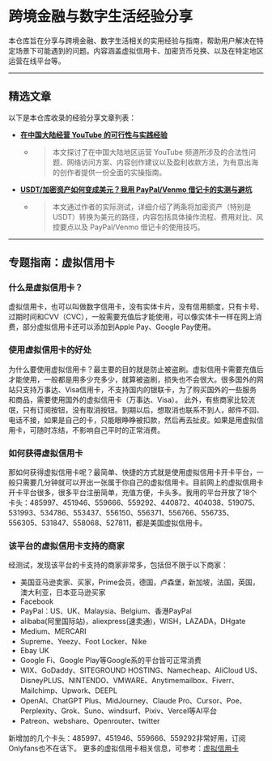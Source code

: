 # 跨境金融与数字生活经验分享

本仓库旨在分享与跨境金融、数字生活相关的实用经验与指南，帮助用户解决在特定场景下可能遇到的问题。内容涵盖虚拟信用卡、加密货币兑换、以及在特定地区运营在线平台等。

---

## 精选文章

以下是本仓库收录的经验分享文章列表：

- **[在中国大陆经营 YouTube 的可行性与实践经验](./share/在中国大陆经营YouTube的可行性与实践经验.md)**
  - > 本文探讨了在中国大陆地区运营 YouTube 频道所涉及的合法性问题、网络访问方案、内容创作建议以及盈利收款方法，为有意出海的创作者提供一份全面的实操指南。

- **[USDT/加密资产如何变成美元？我用 PayPal/Venmo 借记卡的实测与避坑](./share/crypto_to_usd_with_paypal_guide.md)**
  - > 本文通过作者的实际测试，详细介绍了两条将加密资产（特别是 USDT）转换为美元的路径，内容包括具体操作流程、费用对比、风控要点以及 PayPal/Venmo 借记卡的使用技巧。

---

## 专题指南：虚拟信用卡

### 什么是虚拟信用卡？
虚拟信用卡，也可以叫做数字信用卡，没有实体卡片，没有信用额度，只有卡号、过期时间和CVV（CVC），一般需要充值后才能使用，可以像实体卡一样在网上消费，部分虚拟信用卡还可以添加到Apple Pay、Google Pay使用。

### 使用虚拟信用卡的好处
为什么要使用虚拟信用卡？最主要的目的就是防止被盗刷。虚拟信用卡需要充值后才能使用，一般都是用多少充多少，就算被盗刷，损失也不会很大。很多国外的网站只支持万事达、Visa信用卡，不支持国内的银联卡，为了购买国外的一些服务和商品，需要使用国外的虚拟信用卡（万事达、Visa）。
此外，有些商家比较流氓，只有订阅按钮，没有取消按钮。到期以后，想取消也联系不到人，邮件不回、电话不接，如果是自己的卡，只能眼睁睁被扣款，然后再去扯皮。如果是用虚拟信用卡，可随时冻结，不影响自己平时的正常消费。

### 如何获得虚拟信用卡
那如何获得虚拟信用卡呢？最简单、快捷的方式就是使用虚拟信用卡开卡平台，一般只需要几分钟就可以开出一张属于你自己的虚拟信用卡。目前网上的虚拟信用卡开卡平台很多，很多平台注册简单，充值方便，卡头多。我用的平台开放了18个卡头：485997、451946、559666、559292、440872、404038、519075、531993、534786、553437、556150、556371、556766、556735、556305、531847、558068、527811，都是美国虚拟信用卡。

### 该平台的虚拟信用卡支持的商家
经测试，发现该平台的卡支持的商家非常多，包括但不限于以下商家：

*   美国亚马逊卖家、买家，Prime会员，德国，卢森堡，新加坡，法国，英国，澳大利亚，日本亚马逊买家
*   Facebook
*   PayPal：US、UK、Malaysia、Belgium、香港PayPal
*   alibaba(阿里国际站)，aliexpress(速卖通)，WISH，LAZADA，DHgate
*   Medium、MERCARI
*   Supreme、Yeezy、Foot Locker、Nike
*   Ebay UK
*   Google Fi、Google Play等Google系的平台皆可正常消费
*   WIX、GoDaddy、SITEGROUND HOSTING、Namecheap、AliCloud US、DisneyPLUS、NINTENDO、VMWARE、Anytimemailbox、Fiverr、Mailchimp、Upwork、DEEPL
*   OpenAI、ChatGPT Plus、MidJourney、Claude Pro、Cursor、Poe、Perplexity、Grok、Suno、windsurf、Pixiv、Vercel等AI平台
*   Patreon、webshare、Openrouter、twitter

新增加的几个卡头：485997、451946、559666、559292非常好用，订阅Onlyfans也不在话下。
更多的虚拟信用卡相关信息，可参考：[虚拟信用卡](https://www.vpsdawanjia.com/category/virtual-card)
